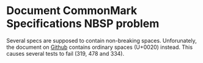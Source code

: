 # Document CommonMark Specifications NBSP problem
Several specs are supposed to contain non-breaking spaces. Unforunately, the 
document on [Github](https://github.com/commonmark/CommonMark/blob/master/spec.txt#L10) contains ordinary spaces (U+0020) instead. 
This causes several tests to fail (319, 478 and 334).
